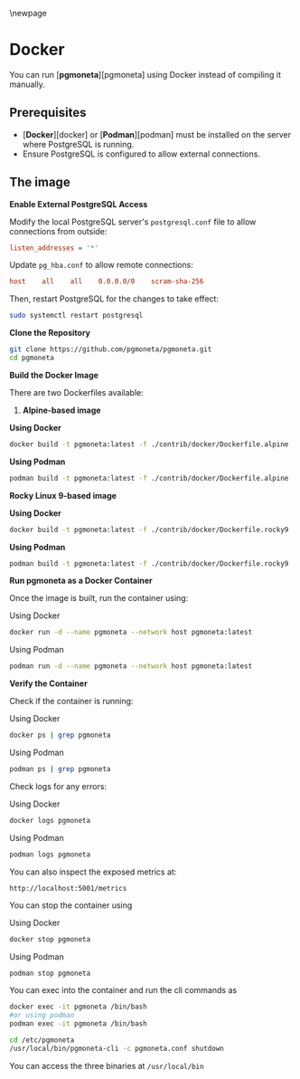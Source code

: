 \newpage

# Docker

You can run [**pgmoneta**][pgmoneta] using Docker instead of compiling it manually.

## Prerequisites

* [**Docker**][docker] or [**Podman**][podman] must be installed on the server where PostgreSQL is running.
* Ensure PostgreSQL is configured to allow external connections.

## The image

**Enable External PostgreSQL Access**

Modify the local PostgreSQL server's `postgresql.conf` file to allow connections from outside:
```ini
listen_addresses = '*'
```

Update `pg_hba.conf` to allow remote connections:
```ini
host    all    all    0.0.0.0/0    scram-sha-256
```

Then, restart PostgreSQL for the changes to take effect:
```sh
sudo systemctl restart postgresql
```

**Clone the Repository**
```sh
git clone https://github.com/pgmoneta/pgmoneta.git
cd pgmoneta
```

**Build the Docker Image**

There are two Dockerfiles available:
1. **Alpine-based image**

**Using Docker**
```sh
docker build -t pgmoneta:latest -f ./contrib/docker/Dockerfile.alpine .
```

**Using Podman**

```sh
podman build -t pgmoneta:latest -f ./contrib/docker/Dockerfile.alpine .
```

**Rocky Linux 9-based image**

**Using Docker**
```sh
docker build -t pgmoneta:latest -f ./contrib/docker/Dockerfile.rocky9 .
```

**Using Podman**

```sh
podman build -t pgmoneta:latest -f ./contrib/docker/Dockerfile.rocky9 .
```

**Run pgmoneta as a Docker Container**

Once the image is built, run the container using:

Using Docker

```sh
docker run -d --name pgmoneta --network host pgmoneta:latest
```

Using Podman

```sh
podman run -d --name pgmoneta --network host pgmoneta:latest
```

**Verify the Container**

Check if the container is running:

Using Docker

```sh
docker ps | grep pgmoneta
```

Using Podman

```sh
podman ps | grep pgmoneta
```

Check logs for any errors:

Using Docker

```sh
docker logs pgmoneta
```

Using Podman

```sh
podman logs pgmoneta
```

You can also inspect the exposed metrics at:
```
http://localhost:5001/metrics
```

You can stop the container using

Using Docker

```sh
docker stop pgmoneta
```

Using Podman

```sh
podman stop pgmoneta
```

You can exec into the container and run the cli commands as

```sh
docker exec -it pgmoneta /bin/bash
#or using podman
podman exec -it pgmoneta /bin/bash

cd /etc/pgmoneta
/usr/local/bin/pgmoneta-cli -c pgmoneta.conf shutdown
```

You can access the three binaries at `/usr/local/bin`
